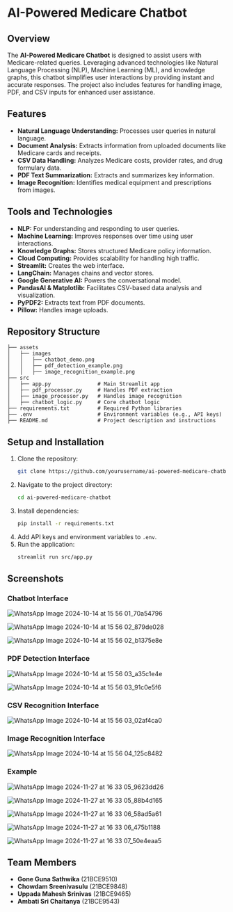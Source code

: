 # AI-Powered Medicare Chatbot

## Overview
The **AI-Powered Medicare Chatbot** is designed to assist users with Medicare-related queries. Leveraging advanced technologies like Natural Language Processing (NLP), Machine Learning (ML), and knowledge graphs, this chatbot simplifies user interactions by providing instant and accurate responses. The project also includes features for handling image, PDF, and CSV inputs for enhanced user assistance.

## Features
- **Natural Language Understanding:** Processes user queries in natural language.
- **Document Analysis:** Extracts information from uploaded documents like Medicare cards and receipts.
- **CSV Data Handling:** Analyzes Medicare costs, provider rates, and drug formulary data.
- **PDF Text Summarization:** Extracts and summarizes key information.
- **Image Recognition:** Identifies medical equipment and prescriptions from images.

## Tools and Technologies
- **NLP:** For understanding and responding to user queries.
- **Machine Learning:** Improves responses over time using user interactions.
- **Knowledge Graphs:** Stores structured Medicare policy information.
- **Cloud Computing:** Provides scalability for handling high traffic.
- **Streamlit:** Creates the web interface.
- **LangChain:** Manages chains and vector stores.
- **Google Generative AI:** Powers the conversational model.
- **PandasAI & Matplotlib:** Facilitates CSV-based data analysis and visualization.
- **PyPDF2:** Extracts text from PDF documents.
- **Pillow:** Handles image uploads.

## Repository Structure
```plaintext
├── assets
│   ├── images
│   │   ├── chatbot_demo.png
│   │   ├── pdf_detection_example.png
│   │   ├── image_recognition_example.png
├── src
│   ├── app.py               # Main Streamlit app
│   ├── pdf_processor.py     # Handles PDF extraction
│   ├── image_processor.py   # Handles image recognition
│   ├── chatbot_logic.py     # Core chatbot logic
├── requirements.txt         # Required Python libraries
├── .env                     # Environment variables (e.g., API keys)
├── README.md                # Project description and instructions
```

## Setup and Installation
1. Clone the repository:
   ```bash
   git clone https://github.com/yourusername/ai-powered-medicare-chatbot.git
   ```
2. Navigate to the project directory:
   ```bash
   cd ai-powered-medicare-chatbot
   ```
3. Install dependencies:
   ```bash
   pip install -r requirements.txt
   ```
4. Add API keys and environment variables to `.env`.
5. Run the application:
   ```bash
   streamlit run src/app.py
   ```

## Screenshots

### Chatbot Interface
![WhatsApp Image 2024-10-14 at 15 56 01_70a54796](https://github.com/user-attachments/assets/5c60c550-5f52-4722-ac57-5b219105dbe9)

![WhatsApp Image 2024-10-14 at 15 56 02_879de028](https://github.com/user-attachments/assets/b6522410-ee19-4990-8bb9-bec1744f7aef)

![WhatsApp Image 2024-10-14 at 15 56 02_b1375e8e](https://github.com/user-attachments/assets/5455baf2-237b-4f58-bfd9-c94a8d21c1c9)


### PDF Detection Interface
![WhatsApp Image 2024-10-14 at 15 56 03_a35c1e4e](https://github.com/user-attachments/assets/9eb537f9-8b5c-49c7-b5e9-4cdf0b6493ce)

![WhatsApp Image 2024-10-14 at 15 56 03_91c0e5f6](https://github.com/user-attachments/assets/efa5fd43-9d59-4bc8-9438-497444c44ab3)

### CSV Recognition Interface
![WhatsApp Image 2024-10-14 at 15 56 03_02af4ca0](https://github.com/user-attachments/assets/e0a9e89f-5de3-45d0-a2fe-368322e67074)


### Image Recognition Interface
![WhatsApp Image 2024-10-14 at 15 56 04_125c8482](https://github.com/user-attachments/assets/7332a566-a93f-4cee-bb93-a9b280e78514)

### Example
![WhatsApp Image 2024-11-27 at 16 33 05_9623dd26](https://github.com/user-attachments/assets/d85feb72-82f3-43a6-9d85-3ca7e262093e)

![WhatsApp Image 2024-11-27 at 16 33 05_88b4d165](https://github.com/user-attachments/assets/e2913c13-0f6f-4234-a98f-0a8072374e57)

![WhatsApp Image 2024-11-27 at 16 33 06_58ad5a61](https://github.com/user-attachments/assets/ef9781ec-9df3-4018-9000-bde8096b55a0)

![WhatsApp Image 2024-11-27 at 16 33 06_475b1188](https://github.com/user-attachments/assets/6d4b9d7e-3751-45a6-a3e3-8ed6acfde607)

![WhatsApp Image 2024-11-27 at 16 33 07_50e4eaa5](https://github.com/user-attachments/assets/5674db8c-67b2-4257-b574-cce6893d19c4)


## Team Members
- **Gone Guna Sathwika** (21BCE9510)
- **Chowdam Sreenivasulu** (21BCE9848)
- **Uppada Mahesh Srinivas** (21BCE9465)
- **Ambati Sri Chaitanya** (21BCE9543)

